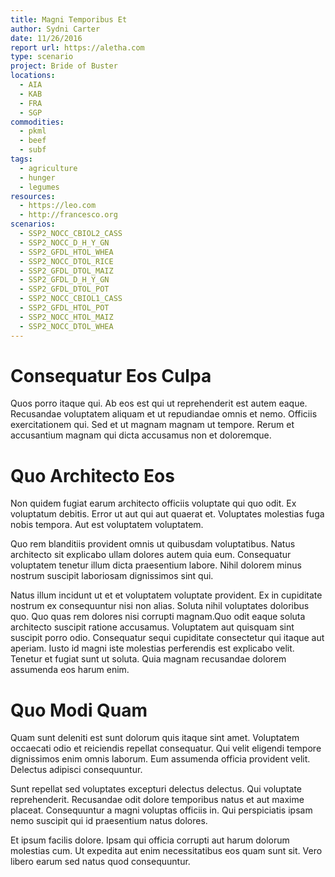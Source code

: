 ```yaml
---
title: Magni Temporibus Et
author: Sydni Carter
date: 11/26/2016
report url: https://aletha.com
type: scenario
project: Bride of Buster
locations:
  - AIA
  - KAB
  - FRA
  - SGP
commodities:
  - pkml
  - beef
  - subf
tags:
  - agriculture
  - hunger
  - legumes
resources:
  - https://leo.com
  - http://francesco.org
scenarios:
  - SSP2_NOCC_CBIOL2_CASS
  - SSP2_NOCC_D_H_Y_GN
  - SSP2_GFDL_HTOL_WHEA
  - SSP2_NOCC_DTOL_RICE
  - SSP2_GFDL_DTOL_MAIZ
  - SSP2_GFDL_D_H_Y_GN
  - SSP2_GFDL_DTOL_POT
  - SSP2_NOCC_CBIOL1_CASS
  - SSP2_GFDL_HTOL_POT
  - SSP2_NOCC_HTOL_MAIZ
  - SSP2_NOCC_DTOL_WHEA
---
```

# Consequatur Eos Culpa
Quos porro itaque qui. Ab eos est qui ut reprehenderit est autem eaque. Recusandae voluptatem aliquam et ut repudiandae omnis et nemo. Officiis exercitationem qui. Sed et ut magnam magnam ut tempore. Rerum et accusantium magnam qui dicta accusamus non et doloremque.

# Quo Architecto Eos
Non quidem fugiat earum architecto officiis voluptate qui quo odit. Ex voluptatum debitis. Error ut aut qui aut quaerat et. Voluptates molestias fuga nobis tempora. Aut est voluptatem voluptatem.
 Quo rem blanditiis provident omnis ut quibusdam voluptatibus. Natus architecto sit explicabo ullam dolores autem quia eum. Consequatur voluptatem tenetur illum dicta praesentium labore. Nihil dolorem minus nostrum suscipit laboriosam dignissimos sint qui.
 Natus illum incidunt ut et et voluptatem voluptate provident. Ex in cupiditate nostrum ex consequuntur nisi non alias. Soluta nihil voluptates doloribus quo. Quo quas rem dolores nisi corrupti magnam.Quo odit eaque soluta architecto suscipit ratione accusamus. Voluptatem aut quisquam sint suscipit porro odio. Consequatur sequi cupiditate consectetur qui itaque aut aperiam. Iusto id magni iste molestias perferendis est explicabo velit. Tenetur et fugiat sunt ut soluta. Quia magnam recusandae dolorem assumenda eos harum enim.

# Quo Modi Quam
Quam sunt deleniti est sunt dolorum quis itaque sint amet. Voluptatem occaecati odio et reiciendis repellat consequatur. Qui velit eligendi tempore dignissimos enim omnis laborum. Eum assumenda officia provident velit. Delectus adipisci consequuntur.
 Sunt repellat sed voluptates excepturi delectus delectus. Qui voluptate reprehenderit. Recusandae odit dolore temporibus natus et aut maxime placeat. Consequuntur a magni voluptas officiis in. Qui perspiciatis ipsam nemo suscipit qui id praesentium natus dolores.
 Et ipsum facilis dolore. Ipsam qui officia corrupti aut harum dolorum molestias cum. Ut expedita aut enim necessitatibus eos quam sunt sit. Vero libero earum sed natus quod consequuntur.
